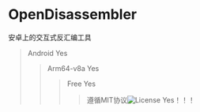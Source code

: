 # OpenDisassembler
安卓上的交互式反汇编工具

>Android Yes
>>Arm64-v8a Yes
>>>Free Yes
>>>>遵循MIT协议![License](https://img.shields.io/badge/license-MIT-yellow) Yes！！！
